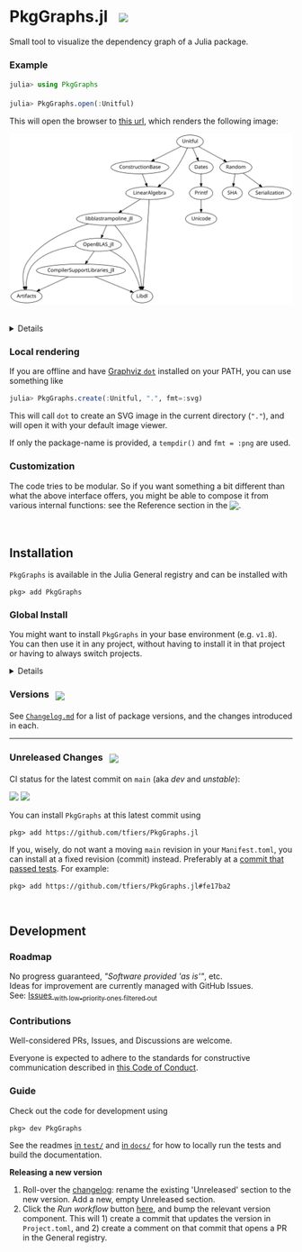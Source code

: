 
# PkgGraphs.jl &nbsp; [![][docbadge]][docs]

Small tool to visualize the dependency graph of a Julia package.

### Example

```julia
julia> using PkgGraphs

julia> PkgGraphs.open(:Unitful)
```
This will open the browser to [this url][dotlink], which renders the following image:

<!-- Generated with `PkgGraphs.create("Unitful", "docs/img/")` -->
<!-- If updating this, update the link below too (`PkgGraphs.Internals.url`) -->
<img src="docs/img/Unitful-deps.svg"
     width=680
     alt="Dependency graph of Unitful, rendered with Graphviz dot">

<br>
<details>
  
  The given package (here: [Unitful][unitful]) must be installed in the currently active project for this to work.

  Note that `PkgGraphs` does not have to be installed in the same project however:\
  you can switch projects _after_ `PkgGraphs` has been imported (using `pkg> activate …`).

  Even easier is to install `PkgGraphs` in your base environment (see [Global Install](#global-install)),
  so you don't have to switch projects at all.

</details>

[unitful]: https://github.com/PainterQubits/Unitful.jl
[dotlink]: https://dreampuf.github.io/GraphvizOnline/#digraph%20%7B%0A%20%20%20%20bgcolor%20%3D%20%22transparent%22%0A%20%20%20%20node%20%5Bfontname%20%3D%20%22sans-serif%22%2C%20style%20%3D%20%22filled%22%2C%20fillcolor%20%3D%20%22white%22%5D%0A%20%20%20%20edge%20%5Barrowsize%20%3D%200.88%5D%0A%20%20%20%20Unitful%20-%3E%20ConstructionBase%0A%20%20%20%20ConstructionBase%20-%3E%20LinearAlgebra%0A%20%20%20%20LinearAlgebra%20-%3E%20Libdl%0A%20%20%20%20LinearAlgebra%20-%3E%20libblastrampoline_jll%0A%20%20%20%20libblastrampoline_jll%20-%3E%20Artifacts%0A%20%20%20%20libblastrampoline_jll%20-%3E%20Libdl%0A%20%20%20%20libblastrampoline_jll%20-%3E%20OpenBLAS_jll%0A%20%20%20%20OpenBLAS_jll%20-%3E%20Artifacts%0A%20%20%20%20OpenBLAS_jll%20-%3E%20CompilerSupportLibraries_jll%0A%20%20%20%20CompilerSupportLibraries_jll%20-%3E%20Artifacts%0A%20%20%20%20CompilerSupportLibraries_jll%20-%3E%20Libdl%0A%20%20%20%20OpenBLAS_jll%20-%3E%20Libdl%0A%20%20%20%20Unitful%20-%3E%20Dates%0A%20%20%20%20Dates%20-%3E%20Printf%0A%20%20%20%20Printf%20-%3E%20Unicode%0A%20%20%20%20Unitful%20-%3E%20LinearAlgebra%0A%20%20%20%20Unitful%20-%3E%20Random%0A%20%20%20%20Random%20-%3E%20SHA%0A%20%20%20%20Random%20-%3E%20Serialization%0A%7D%0A


### Local rendering

If you are offline and have [Graphviz `dot`](https://graphviz.org) installed on your PATH, you can use something like
```julia
julia> PkgGraphs.create(:Unitful, ".", fmt=:svg)
```
This will call `dot` to create an SVG image in the current directory (`"."`), and will open it with your default image viewer.

If only the package-name is provided, a `tempdir()` and `fmt = :png` are used.


### Customization

The code tries to be modular. So if you want something a bit different than what the
above interface offers, you might be able to compose it from various internal
functions: see the Reference section in the <sub>[![][docbadge]][docs]</sub>.


[docbadge]: https://img.shields.io/badge/📕_Documentation-blue
[docs]: https://tfiers.github.io/PkgGraphs.jl/



<br>

## Installation

`PkgGraphs` is available in the Julia General registry and can be installed with
```
pkg> add PkgGraphs
```


### Global Install

You might want to install `PkgGraphs` in your base environment (e.g. `v1.8`).\
You can then use it in any project, without having to install it in that project
or having to always switch projects.

<details>

You can activate your base environment using `] activate` (i.e. activate 'nothing'),
and then `add PkgGraphs` there.

Another way to obtain a global install is to run – from within _any_ environment:
```
julia> using PkgGraphs
```
If the package is not found, Julia will offer to install it.\
Type '`o`' to choose to install it in your base environment.
</details>


### Versions  &nbsp; <sub>[![][latestimg]][latest]</sub>

See [`Changelog.md`](Changelog.md) for a list of package versions, and the changes introduced in each.

[latestimg]: https://img.shields.io/github/v/release/tfiers/PkgGraphs.jl?label=Latest%20release
[latest]:    https://github.com/tfiers/PkgGraphs.jl/releases/latest

---

### Unreleased Changes &nbsp; <sub>[![][commitsimg]][latest]</sub>

CI status for the latest commit on `main`
(aka _dev_ and _unstable_):

[![][testsimg]][tests] [![][docbuildimg]][docbuild]

You can install `PkgGraphs` at this latest commit using
```
pkg> add https://github.com/tfiers/PkgGraphs.jl
```
If you, wisely, do not want a moving `main` revision in your `Manifest.toml`,
you can install at a fixed revision (commit) instead.
Preferably at a [commit that passed tests][testhist].
For example:
```
pkg> add https://github.com/tfiers/PkgGraphs.jl#fe17ba2
```

[testhist]: https://github.com/tfiers/PkgGraphs.jl/actions/workflows/Tests.yml



<!-- Must have empty line before linkdefs. -->
[docbuildimg]: https://github.com/tfiers/PkgGraphs.jl/actions/workflows/Docs.yml/badge.svg
[commitsimg]:  https://img.shields.io/github/commits-since/tfiers/PkgGraphs.jl/latest
[testsimg]:    https://github.com/tfiers/PkgGraphs.jl/actions/workflows/Tests.yml/badge.svg
[docbuild]:    https://github.com/tfiers/PkgGraphs.jl/actions/workflows/Docs.yml
[tests]:       https://github.com/tfiers/PkgGraphs.jl/actions/workflows/Tests.yml

<!-- 
On the "Commits since [latest release]" button.

Currently the user has to click through on the release page
(on the gh-generated link "xx commits to main since this release").

We could add a `latest` tag (or branch?).
It can be automated: https://github.com/marketplace/actions/latest-tag

But moving a tag seems annoying, see https://pakstech.com/blog/move-git-tag/,
"Pulling after a tag has been edited" (you need to delete the local tag).

So, we rely on this click-through solution,
with the (undocumented?) `/releases/latest` url.

How does shields.io do this btw? → Via an API call
(https://github.com/badges/shields/blob/7a38cfe/services/github/github-commits-since.service.js#L138)
-->

<br>



## Development

### Roadmap

No progress guaranteed, _"Software provided 'as is'"_, etc.\
Ideas for improvement are currently managed with GitHub Issues.\
See: [Issues <sub>with low-priority ones filtered out</sub>][1]

[1]: https://github.com/tfiers/PkgGraphs.jl/issues?q=is%3Aissue+is%3Aopen+sort%3Aupdated-desc+-label%3A%22%5Ba%5D+priority%3Alow%22+

### Contributions

Well-considered PRs, Issues, and Discussions are welcome.

Everyone is expected to adhere to the standards for constructive communication
described in [this Code of Conduct][CoC].

[CoC]: https://github.com/comob-project/snn-sound-localization/blob/17279f6/Code-of-Conduct.md

### Guide

Check out the code for development using
```
pkg> dev PkgGraphs
```
See the readmes [in `test/`](test/ReadMe.md) and [in `docs/`](docs/ReadMe.md) for how to locally run the tests
and build the documentation.

**Releasing a new version**

1. Roll-over the [changelog](Changelog.md): rename the existing 'Unreleased'
   section to the new version. Add a new, empty Unreleased section.
   <!-- Could be automated prolly; add a step in Register.yml -->
2. Click the _Run workflow_ button [here][regCI], and bump the relevant version
   component. This will 1) create a commit that updates the version in `Project.toml`,
   and 2) create a comment on that commit that opens a PR in the General registry.

[regCI]: https://github.com/tfiers/PkgGraphs.jl/actions/workflows/Register.yml
